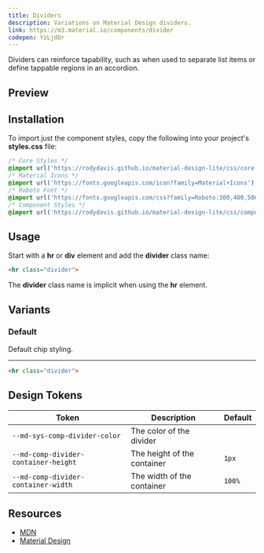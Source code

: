 ```yaml
---
title: Dividers
description: Variations on Material Design dividers.
link: https://m3.material.io/components/divider
codepen: YzLjdOr
---
```


Dividers can reinforce tapability, such as when used to separate list items or define tappable regions in an accordion.

## Preview

<div class="preview">
  <div class="divider" style="min-width: 400px"></div>
</div>

## Installation

To import just the component styles, copy the following into your project's **styles.css** file:

```css
/* Core Styles */
@import url('https://rodydavis.github.io/material-design-lite/css/core.css');
/* Material Icons */
@import url('https://fonts.googleapis.com/icon?family=Material+Icons');
/* Roboto Font */
@import url('https://fonts.googleapis.com/css?family=Roboto:300,400,500,700&amp;display=swap');
/* Component Styles */
@import url('https://rodydavis.github.io/material-design-lite/css/components/divider/style.css');
```

## Usage

Start with a **hr** or **div** element and add the **divider** class name:

```html
<hr class="divider">
```

The **divider** class name is implicit when using the **hr** element.

## Variants

### Default

Default chip styling.

<div class="preview">
  <hr class="divider">
</div>

```html
<hr class="divider">
```

## Design Tokens

| Token                                   | Description                        | Default                                                                                   |
|-----------------------------------------|------------------------------------|-------------------------------------------------------------------------------------------|
| `--md-sys-comp-divider-color` | The color of the divider | <div class="tooltip token-box color-outline-variant" data-tooltip="--md-sys-color-outline-variant"></div> |
| `--md-comp-divider-container-height`     | The height of the container        | `1px`                                                                                    |
| `--md-comp-divider-container-width`     | The width of the container        | `100%`                                                                                    |

## Resources

- [MDN](https://developer.mozilla.org/en-US/docs/Web/HTML/Element/hr)
- [Material Design](https://m3.material.io/components/divider)
